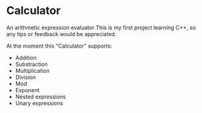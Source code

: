 # Calculator
An arithmetic expression evaluator
This is my first project learning C++, so any tips or feedback would be appreciated.

At the moment this "Calculator" supports:
* Addition
* Substraction
* Multiplication
* Division
* Mod
* Exponent
* Nested expressions
* Unary expressions
